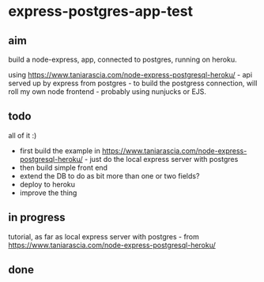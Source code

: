 # express-postgres-app-test

## aim
build a node-express, app, connected to postgres, running on heroku.

using https://www.taniarascia.com/node-express-postgresql-heroku/ - api served up by express from postgres - to build the postgress connection,  will roll my own node frontend - probably using nunjucks or EJS.

## todo
all of it :)

- first build the example in https://www.taniarascia.com/node-express-postgresql-heroku/  - just do the local express server with postgres
- then build simple front end
- extend the DB to do as bit more than one or two fields?
- deploy to heroku
- improve the thing

## in progress
tutorial, as far as local express server with postgres - from https://www.taniarascia.com/node-express-postgresql-heroku/

## done
